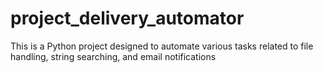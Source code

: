 # project_delivery_automator
This is a Python project designed to automate various tasks related to file handling, string searching, and email notifications
